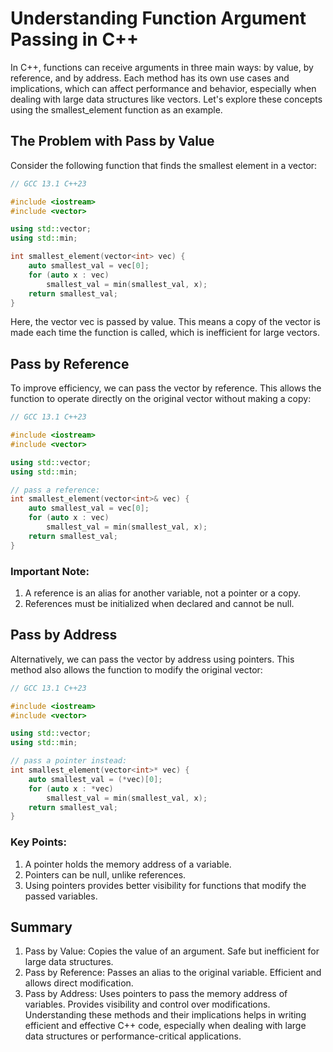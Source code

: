 # Understanding Function Argument Passing in C++
In C++, functions can receive arguments in three main ways: by value, by reference, and by address. Each method has its own use cases and implications, which can affect performance and behavior, especially when dealing with large data structures like vectors. Let's explore these concepts using the smallest_element function as an example.

## The Problem with Pass by Value
Consider the following function that finds the smallest element in a vector:

```cpp
// GCC 13.1 C++23

#include <iostream>
#include <vector>

using std::vector;
using std::min;

int smallest_element(vector<int> vec) {
    auto smallest_val = vec[0];
    for (auto x : vec) 
        smallest_val = min(smallest_val, x);
    return smallest_val;
}
```
Here, the vector vec is passed by value. This means a copy of the vector is made each time the function is called, which is inefficient for large vectors.

## Pass by Reference
To improve efficiency, we can pass the vector by reference. This allows the function to operate directly on the original vector without making a copy:

```cpp
// GCC 13.1 C++23

#include <iostream>
#include <vector>

using std::vector;
using std::min; 

// pass a reference:
int smallest_element(vector<int>& vec) {
    auto smallest_val = vec[0];
    for (auto x : vec) 
        smallest_val = min(smallest_val, x);
    return smallest_val;
}
```

### Important Note:
1. A reference is an alias for another variable, not a pointer or a copy.
2. References must be initialized when declared and cannot be null.

## Pass by Address
Alternatively, we can pass the vector by address using pointers. This method also allows the function to modify the original vector:

```cpp
// GCC 13.1 C++23

#include <iostream>
#include <vector>

using std::vector;
using std::min;

// pass a pointer instead:
int smallest_element(vector<int>* vec) {
    auto smallest_val = (*vec)[0];
    for (auto x : *vec) 
        smallest_val = min(smallest_val, x);
    return smallest_val;
}
```

### Key Points:
1. A pointer holds the memory address of a variable.
2. Pointers can be null, unlike references.
3. Using pointers provides better visibility for functions that modify the passed variables.

## Summary
1. Pass by Value: Copies the value of an argument. Safe but inefficient for large data structures.
2. Pass by Reference: Passes an alias to the original variable. Efficient and allows direct modification.
3. Pass by Address: Uses pointers to pass the memory address of variables. Provides visibility and control over modifications.
Understanding these methods and their implications helps in writing efficient and effective C++ code, especially when dealing with large data structures or performance-critical applications.
